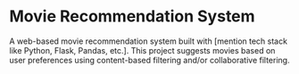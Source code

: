 # Movie Recommendation System
 
A web-based movie recommendation system built with [mention tech stack like Python, Flask, Pandas, etc.]. This project suggests movies based on user preferences using content-based filtering and/or collaborative filtering.

